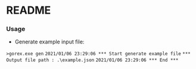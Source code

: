 # README #



### Usage ###

* Generate example input file:

`>gorex.exe gen`
`2021/01/06 23:29:06 *** Start generate example file`
`*** Output file path : .\example.json`
`2021/01/06 23:29:06 *** End ***`
